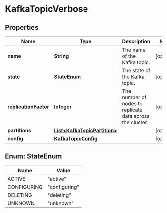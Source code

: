 

# KafkaTopicVerbose


## Properties

| Name | Type | Description | Notes |
|------------ | ------------- | ------------- | -------------|
|**name** | **String** | The name of the Kafka topic. |  [optional] |
|**state** | [**StateEnum**](#StateEnum) | The state of the Kafka topic. |  [optional] |
|**replicationFactor** | **Integer** | The number of nodes to replicate data across the cluster. |  [optional] |
|**partitions** | [**List&lt;KafkaTopicPartition&gt;**](KafkaTopicPartition.md) |  |  [optional] |
|**config** | [**KafkaTopicConfig**](KafkaTopicConfig.md) |  |  [optional] |



## Enum: StateEnum

| Name | Value |
|---- | -----|
| ACTIVE | &quot;active&quot; |
| CONFIGURING | &quot;configuring&quot; |
| DELETING | &quot;deleting&quot; |
| UNKNOWN | &quot;unknown&quot; |



